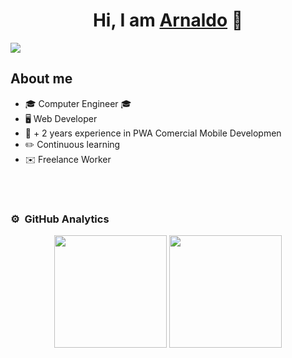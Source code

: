 <div align="center">
<h1 align="center">Hi, I am <a href="https://github.com/Retro0w0">Arnaldo</a> 🦊</h1>
</div>
<img src="https://media.discordapp.net/attachments/1184434755786260560/1192657126171103292/github-header-image7.png?ex=65a9df81&is=65976a81&hm=2f4d4ef5eff844b3323c314a184725de1d976c0692b4c9f09a956b29ffa252cf&=&format=webp&quality=lossless&width=1181&height=312">

## About me

- 🎓 Computer Engineer 🎓 
- 🖥️ Web Developer
- 💪 + 2 years experience in PWA Comercial Mobile Developmen
- ✏️ Continuous learning
- ✉️ Freelance Worker
<br>


<br>

### ⚙️ &nbsp;GitHub Analytics

<p align="center">

  <img height="180em" src="https://github-readme-stats-eight-theta.vercel.app/api?username=Retro0w0&show_icons=true&theme=algolia&include_all_commits=true&count_private=true"/>
  <img height="180em" src="https://github-readme-stats-eight-theta.vercel.app/api/top-langs/?username=Retro0w0&layout=compact&langs_count=8&theme=algolia"/>

</p>


